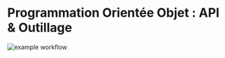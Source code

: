 # Programmation Orientée Objet : API & Outillage

![example workflow](https://github.com/TomDep/POO-tp1/blob/main/.github/workflows/build_action.yml/badge.svg)
